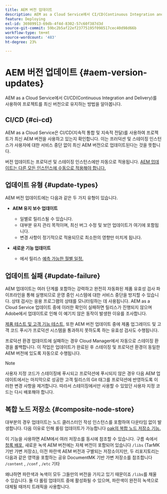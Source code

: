 ```yaml
---
title: AEM 버전 업데이트
description: AEM as a Cloud Service에서 CI/CD(Continuous Integration and Delivery)를 사용하여 프로젝트를 최신 버전으로 유지하는 방법을 알아봅니다.
feature: Deploying
exl-id: 36989913-69db-4f4d-8302-57c60f387d3d
source-git-commit: 59bc2b5af22ef23775195f098517cec40d98d66b
workflow-type: tm+mt
source-wordcount: '483'
ht-degree: 23%

---
```



# AEM 버전 업데이트 {#aem-version-updates}

AEM as a Cloud Service에서 CI/CD(Continuous Integration and Delivery)를 사용하여 프로젝트를 최신 버전으로 유지하는 방법을 알아봅니다.

## CI/CD {#ci-cd}

AEM as a Cloud Service은 CI/CD(지속적 통합 및 지속적 전달)를 사용하여 프로젝트가 최신 AEM 버전을 사용하고 있는지 확인합니다. 이는 프러덕션 및 스테이징 인스턴스가 사용자에 대한 서비스 중단 없이 최신 AEM 버전으로 업데이트된다는 것을 뜻합니다.

버전 업데이트는 프로덕션 및 스테이징 인스턴스에만 자동으로 적용됩니다. [AEM 업데이트는 다른 모든 인스턴스에 수동으로 적용해야 합니다.](/help/implementing/cloud-manager/manage-environments.md#updating-dev-environment)

## 업데이트 유형 {#update-types}

AEM 버전 업데이트에는 다음과 같은 두 가지 유형이 있습니다.

* **AEM 유지 보수 업데이트**

   * 일별로 릴리스될 수 있습니다.
   * 대부분 유지 관리 목적이며, 최신 버그 수정 및 보안 업데이트가 여기에 포함됩니다.
   * 변경 사항이 정기적으로 적용되므로 최소한의 영향만 미치게 됩니다.

* **새로운 기능 업데이트**

   * 에서 릴리스 [예측 가능한 월별 일정.](https://experienceleague.adobe.com/docs/experience-manager-release-information/aem-release-updates/update-releases-roadmap.html?lang=ko-KR)

## 업데이트 실패 {#update-failure}

AEM 업데이트는 여러 단계를 포함하는 강력하고 완전히 자동화된 제품 유효성 검사 파이프라인을 통해 실행되므로 운영 중인 시스템에 대한 서비스 중단을 방지할 수 있습니다. 상태 검사는 응용 프로그램의 상태를 모니터링하는 데 사용됩니다. AEM as a Cloud Service 업데이트 중에 이러한 확인이 실패하면 릴리스가 진행되지 않으며 Adobe에서 업데이트로 인해 이 예기치 않은 동작이 발생한 이유를 조사합니다.

[제품 테스트 및 고객 기능 테스트,](/help/implementing/cloud-manager/overview-test-results.md#functional-testing) 또한 AEM 버전 업데이트 중에 제품 업그레이드 및 고객 코드 푸시가 프로덕션 시스템을 통과하지 못하도록 하는 유효성 검사도 수행됩니다.

프로덕션 환경 업데이트에 실패하는 경우 Cloud Manager에서 자동으로 스테이징 환경을 롤백합니다. 이 작업은 업데이트가 완료된 후 스테이징 및 프로덕션 환경이 동일한 AEM 버전에 있도록 자동으로 수행됩니다.

>[!NOTE]
>
>사용자 지정 코드가 스테이징에 푸시되고 프로덕션에 푸시되지 않은 경우 다음 AEM 업데이트에서는 마지막으로 성공한 고객 릴리스의 Git 태그를 프로덕션에 반영하도록 이러한 변경 사항을 제거합니다. 따라서 스테이징에서만 사용할 수 있었던 사용자 지정 코드는 다시 배포해야 합니다.

## 복합 노드 저장소 {#composite-node-store}

대부분의 경우 업데이트는 노드 클러스터인 작성 인스턴스를 포함하여 다운타임 없이 발생합니다. 다음 이유로 인해 롤링 업데이트가 가능합니다 [oak의 복합 노드 저장소 기능.](https://jackrabbit.apache.org/oak/docs/nodestore/compositens.html)

이 기능을 사용하면 AEM에서 여러 저장소를 동시에 참조할 수 있습니다. 구름 속에서 [청록 배포,](/help/implementing/deploying/overview.md#index-management-using-blue-green-deployments) 새로운 녹색 AEM 버전에는 자체 버전이 포함되어 있습니다 `/libs` (TarMK 기반 가변 저장소), 이전 파란색 AEM 버전과 구별되는 저장소이지만, 두 리포지토리는 다음과 같은 영역을 포함하는 공유 DocumentMK 기반 가변 저장소를 참조합니다 `/content` , `/conf` , `/etc` 기타

왜냐하면 파란색과 녹색이 모두 그들만의 버전을 가지고 있기 때문이죠 `/libs`를 채울 수 있습니다. 둘 다 롤링 업데이트 중에 활성화될 수 있으며, 파란색이 완전히 녹색으로 대체될 때까지 트래픽을 사용합니다.
